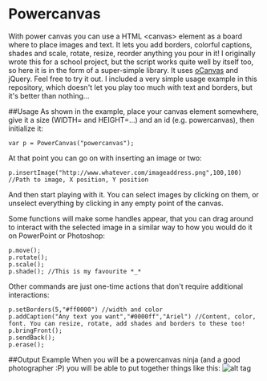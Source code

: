 Powercanvas
===========

With power canvas you can use a HTML &lt;canvas> element as a board where to place images and text. It lets you add borders, colorful captions, shades and scale, rotate, resize, reorder anything you pour in it! I originally wrote this for a school project, but the script works quite well by itself too, so here it is in the form of a super-simple library. It uses [oCanvas] and jQuery.
Feel free to try it out. I included a very simple usage example in this repository, which doesn't let you play too much with text and borders, but it's better than nothing...

##Usage
As shown in the example, place your canvas element somewhere, give it a size (WIDTH= and HEIGHT=...) and an id (e.g. powercanvas), then initialize it:
```
var p = PowerCanvas("powercanvas");
```

At that point you can go on with inserting an image or two:
```
p.insertImage("http://www.whatever.com/imageaddress.png",100,100) //Path to image, X position, Y position
```

And then start playing with it. You can select images by clicking on them, or unselect everything by clicking in any empty point of the canvas.

Some functions will make some handles appear, that you can drag around to interact with the selected image in a similar way to how you would do it on PowerPoint or Photoshop:
```
p.move();
p.rotate();
p.scale();
p.shade(); //This is my favourite *_*
``` 

Other commands are just one-time actions that don't require additional interactions:
```
p.setBorders(5,"#ff0000") //width and color
p.addCaption("Any text you want","#0000ff","Ariel") //Content, color, font. You can resize, rotate, add shades and borders to these too!
p.bringFront();
p.sendBack();
p.erase();
```
##Output Example
When you will be a powercanvas ninja (and a good photographer :P) you will be able to put together things like this:
![alt tag](https://raw.github.com/mrgreenh/powercanvas/master/example_result.png)

[oCanvas]: https://github.com/koggdal/ocanvas